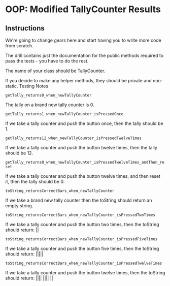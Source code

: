 # OOP: Modified TallyCounter Results

## Instructions
We're going to change gears here and start having you to write more code from scratch.

The drill contains just the documentation for the public methods required to pass the tests - you have to do the rest.

The name of your class should be TallyCounter.

If you decide to make any helper methods, they should be private and non-static.
Testing Notes

```getTally_returns0_when_newTallyCounter```

The tally on a brand new tally counter is 0.

```getTally_returns1_when_newTallyCounter_isPressedOnce```

If we take a tally counter and push the button once, then the tally should be 1.

```getTally_returns12_when_newTallyCounter_isPressedTwelveTimes```

If we take a tally counter and push the button twelve times, then the tally should be 12.

```getTally_returns0_when_newTallyCounter_isPressedTwelveTimes_andThen_reset```

If we take a tally counter and push the button twelve times, and then reset it, then the tally should be 0.

```toString_returnsCorrectBars_when_newTallyCounter```

If we take a brand new tally counter then the toString should return an empty string.

```toString_returnsCorrectBars_when_newTallyCounter_isPressedTwoTimes```

If we take a tally counter and push the button two times, then the toString should return: ||

```toString_returnsCorrectBars_when_newTallyCounter_isPressedFiveTimes```

If we take a tally counter and push the button five times, then the toString should return: |||||

```toString_returnsCorrectBars_when_newTallyCounter_isPressedTwelveTimes```

If we take a tally counter and push the button twelve times, then the toString should return: |||| |||| ||
